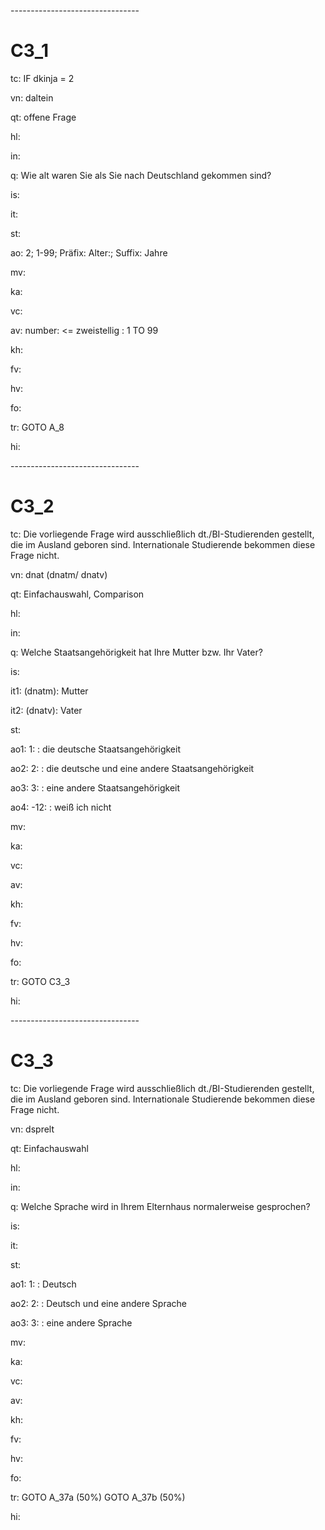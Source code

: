 \--------------------------------

C3_1
=

tc: IF dkinja = 2

vn: daltein

qt: offene Frage

hl:

in:

q: Wie alt waren Sie als Sie nach Deutschland gekommen sind?

is:

it:

st:

ao: 2; 1-99; Präfix: Alter:; Suffix: Jahre

mv:

ka:

vc:

av: number: \<= zweistellig : 1 TO 99

kh:

fv:

hv:

fo:

tr: GOTO A_8

hi:

\--------------------------------

C3_2
=

tc: Die vorliegende Frage wird ausschließlich dt./BI-Studierenden gestellt, die
im Ausland geboren sind. Internationale Studierende bekommen diese Frage nicht.

vn: dnat (dnatm/ dnatv)

qt: Einfachauswahl, Comparison

hl:

in:

q: Welche Staatsangehörigkeit hat Ihre Mutter bzw. Ihr Vater?

is:

it1: (dnatm): Mutter

it2: (dnatv): Vater

st:

ao1: 1: : die deutsche Staatsangehörigkeit

ao2: 2: : die deutsche und eine andere Staatsangehörigkeit

ao3: 3: : eine andere Staatsangehörigkeit

ao4: -12: : weiß ich nicht

mv:

ka:

vc:

av:

kh:

fv:

hv:

fo:

tr: GOTO C3_3

hi:

\--------------------------------

C3_3
=

tc: Die vorliegende Frage wird ausschließlich dt./BI-Studierenden gestellt, die
im Ausland geboren sind. Internationale Studierende bekommen diese Frage nicht.

vn: dsprelt

qt: Einfachauswahl

hl:

in:

q: Welche Sprache wird in Ihrem Elternhaus normalerweise gesprochen?

is:

it:

st:

ao1: 1: : Deutsch

ao2: 2: : Deutsch und eine andere Sprache

ao3: 3: : eine andere Sprache

mv:

ka:

vc:

av:

kh:

fv:

hv:

fo:

tr: GOTO A_37a (50%)
    GOTO A_37b (50%)

hi:
